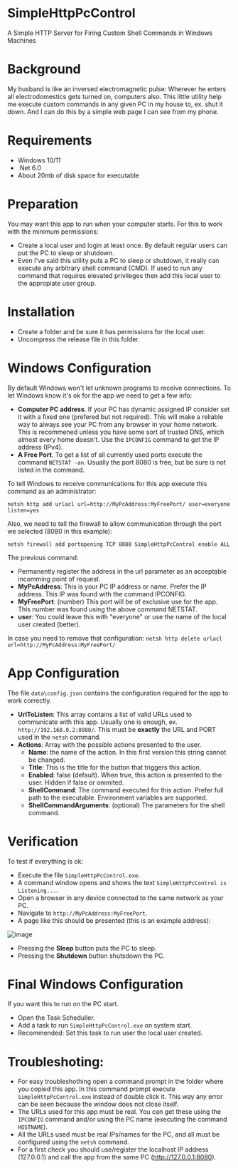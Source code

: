 # SimpleHttpPcControl
A Simple HTTP Server for Firing Custom Shell Commands in Windows Machines
# Background
My husband is like an inversed electromagnetic pulse: Wherever he enters all electrodomestics gets turned on, computers also. This little utility help me execute custom commands in any given PC in my house to, ex. shut it down. And I can do this by a simple web page I can see from my phone.
# Requirements
- Windows 10/11
- .Net 6.0
- About 20mb of disk space for executable
# Preparation
You may want this app to run when your computer starts. For this to work with the minimum permissions:
- Create a local user and login at least once. By default regular users can put the PC to sleep or shutdown.
- Even I've said this utility puts a PC to sleep or shutdown, it really can execute any arbitrary shell command (CMD). If used to run any command that requires elevated privileges then add this local user to the appropiate user group.
# Installation
- Create a folder and be sure it has permissions for the local user. 
- Uncompress the release file in this folder.
# Windows Configuration
By default Windows won't let unknown programs to receive connections. To let Windows know it's ok for the app we need to get a few info:
- **Computer PC address**. If your PC has dynamic assigned IP consider set it with a fixed one (prefered but not required). This will make a reliable way to always see your PC from any browser in your home network. This is recommened unless you have some sort of trusted DNS, which almost every home doesn't. Use the ```IPCONFIG``` command to get the IP address (IPv4).
- **A Free Port**. To get a list of all currently used ports execute the command ```NETSTAT -an```. Usually the port 8080 is free, but be sure is not listed in the command.

To tell Windows to receive communications for this app execute this command as an administrator:
```
netsh http add urlacl url=http://MyPcAddress:MyFreePort/ user=everyone listen=yes
```

Also, we need to tell the firewall to allow communication through the port we selected (8080 in this example):
```
netsh firewall add portopening TCP 8080 SimpleHttpPcControl enable ALL
```

The previous command:
- Permanently register the address in the url parameter as an acceptable incomming point of request.
- **MyPcAddress**: This is your PC IP address or name. Prefer the IP address. This IP was found with the command IPCONFIG.
- **MyFreePort**: (number) This port will be of exclusive use for the app. This number was found using the above command NETSTAT.
- **user**: You could leave this with "everyone" or use the name of the local user created (better).

In case you need to remove that configuration:
```netsh http delete urlacl url=http://MyPcAddress:MyFreePort/```

# App Configuration
The file ```data\config.json``` contains the configuration required for the app to work correctly.
- **UrlToListen**: This array contains a list of valid URLs used to communicate with this app. Usually one is enough, ex. ```http://192.168.0.2:8080/```. This must be **exactly** the URL and PORT used in the ```netsh``` command.
- **Actions**: Array with the possible actions presented to the user.
  - **Name**: the name of the action. In this first version this string cannot be changed.
  - **Title**: This is the title for the button that triggers this action.
  - **Enabled**: false (default). When true, this action is presented to the user. Hidden if false or ommited.
  - **ShellCommand**: The command executed for this action. Prefer full path to the executable. Environment variables are supported.
  - **ShellCommandArguments**: (optional) The parameters for the shell command.
# Verification
To test if everything is ok:
- Execute the file ```SimpleHttpPcControl.exe```.
- A command window opens and shows the text ```SimpleHttpPcControl is Listening...```.
- Open a browser in any device connected to the same network as your PC.
- Navigate to ```http://MyPcAddress:MyFreePort```.
- A page like this should be presented (this is an example address):

![image](https://github.com/Nestor-Arturo/SimpleHttpPcControl/assets/107557991/50afbb2a-97a0-4ffc-8357-db3b6281f4b9)

- Pressing the **Sleep** button puts the PC to sleep.
- Pressing the **Shutdown** button shutsdown the PC.
# Final Windows Configuration
If you want this to run on the PC start.
- Open the Task Scheduller.
- Add a task to run ```SimpleHttpPcControl.exe``` on system start.
- Recommended: Set this task to run user the local user created.
# Troubleshoting:
- For easy troubleshothing open a command prompt in the folder where you copied this app. In this command prompt execute ```SimpleHttpPcControl.exe``` instead of double click it. This way any error can be seen because the window does not close itself.
- The URLs used for this app must be real. You can get these using the ```IPCONFIG``` command and/or using the PC name (executing the command ```HOSTNAME```).
- All the URLs used must be real IPs/names for the PC, and all must be configured using the ```netsh``` command.
- For a first check you should use/register the localhost IP address (127.0.0.1) and call the app from the same PC (http://127.0.0.1:8080).
